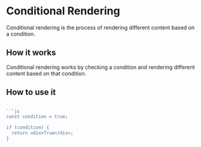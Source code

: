 # Conditional Rendering

Conditional rendering is the process of rendering different content based on a condition.

## How it works

Conditional rendering works by checking a condition and rendering different content based on that condition.

## How to use it

````js

```js
const condition = true;

if (condition) {
  return <div>True</div>;
}
````

